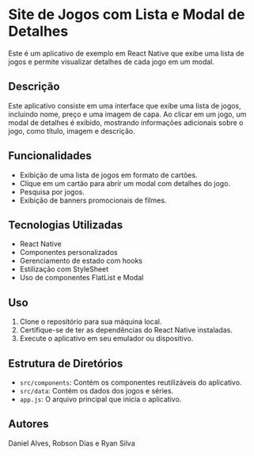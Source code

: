 # Site de Jogos com Lista e Modal de Detalhes

Este é um aplicativo de exemplo em React Native que exibe uma lista de jogos e permite visualizar detalhes de cada jogo em um modal.

## Descrição

Este aplicativo consiste em uma interface que exibe uma lista de jogos, incluindo nome, preço e uma imagem de capa. Ao clicar em um jogo, um modal de detalhes é exibido, mostrando informações adicionais sobre o jogo, como título, imagem e descrição.

## Funcionalidades

- Exibição de uma lista de jogos em formato de cartões.
- Clique em um cartão para abrir um modal com detalhes do jogo.
- Pesquisa por jogos.
- Exibição de banners promocionais de filmes.

## Tecnologias Utilizadas

- React Native
- Componentes personalizados
- Gerenciamento de estado com hooks
- Estilização com StyleSheet
- Uso de componentes FlatList e Modal

## Uso

1. Clone o repositório para sua máquina local.
2. Certifique-se de ter as dependências do React Native instaladas.
3. Execute o aplicativo em seu emulador ou dispositivo.

## Estrutura de Diretórios

- `src/components`: Contém os componentes reutilizáveis do aplicativo.
- `src/data`: Contém os dados dos jogos e séries.
- `app.js`: O arquivo principal que inicia o aplicativo.

## Autores

Daniel Alves, Robson Dias e Ryan Silva